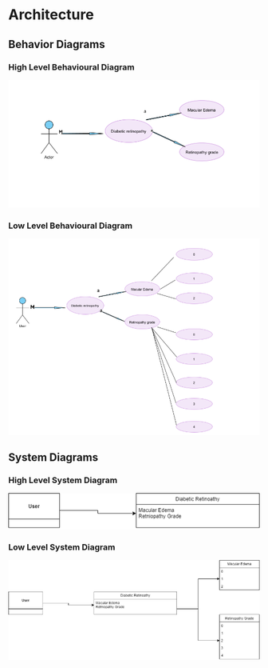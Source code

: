 # Architecture

## Behavior Diagrams

### High Level Behavioural Diagram
![img](https://github.com/Deepak141/Sample_ltts/blob/main/2_Architecture/Screenshot%20(372).png)

### Low Level Behavioural Diagram
![img](https://github.com/Deepak141/Sample_ltts/blob/main/2_Architecture/Screenshot%20(373).png)

## System Diagrams

### High Level System Diagram

![img](https://github.com/Deepak141/Sample_ltts/blob/main/2_Architecture/High%20level%20diagram.png)

### Low Level System Diagram

![img](https://github.com/Deepak141/Sample_ltts/blob/main/2_Architecture/Low%20level%20diag.png)
